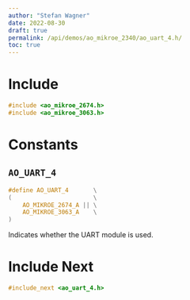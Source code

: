 ```yaml
---
author: "Stefan Wagner"
date: 2022-08-30
draft: true
permalink: /api/demos/ao_mikroe_2340/ao_uart_4.h/
toc: true
---
```


# Include

```c
#include <ao_mikroe_2674.h>
#include <ao_mikroe_3063.h>
```

# Constants

## `AO_UART_4`

```c
#define AO_UART_4       \
(                       \
    AO_MIKROE_2674_A || \
    AO_MIKROE_3063_A    \
)
```

Indicates whether the UART module is used.

# Include Next

```c
#include_next <ao_uart_4.h>
```
